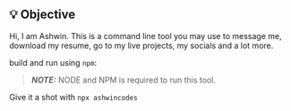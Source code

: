 ## 💡 Objective

Hi, I am Ashwin. This is a command line tool you may use to message me,
download my resume, go to my live projects, my socials and a lot more.<br>

build and run using `npm`:

> **_NOTE:_** NODE and NPM is required to run this tool.

Give it a shot with `npx ashwincodes`
